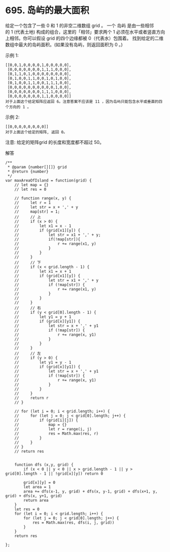 ﻿# 695. 岛屿的最大面积
给定一个包含了一些 0 和 1 的非空二维数组 grid 。
一个 岛屿 是由一些相邻的 1 (代表土地) 构成的组合，这里的「相邻」要求两个 1 必须在水平或者竖直方向上相邻。你可以假设 grid 的四个边缘都被 0（代表水）包围着。
找到给定的二维数组中最大的岛屿面积。(如果没有岛屿，则返回面积为 0 。)

示例 1:

    [[0,0,1,0,0,0,0,1,0,0,0,0,0],
     [0,0,0,0,0,0,0,1,1,1,0,0,0],
     [0,1,1,0,1,0,0,0,0,0,0,0,0],
     [0,1,0,0,1,1,0,0,1,0,1,0,0],
     [0,1,0,0,1,1,0,0,1,1,1,0,0],
     [0,0,0,0,0,0,0,0,0,0,1,0,0],
     [0,0,0,0,0,0,0,1,1,1,0,0,0],
     [0,0,0,0,0,0,0,1,1,0,0,0,0]]
    对于上面这个给定矩阵应返回 6。注意答案不应该是 11 ，因为岛屿只能包含水平或垂直的四个方向的 1 。

示例 2:

    [[0,0,0,0,0,0,0,0]]
    对于上面这个给定的矩阵, 返回 0。

注意: 给定的矩阵grid 的长度和宽度都不超过 50。

解答

    /**
     * @param {number[][]} grid
     * @return {number}
     */
    var maxAreaOfIsland = function(grid) {
        // let map = {}
        // let res = 0
    
        // function range(x, y) {
        //     let r = 1
        //     let str = x + ',' + y
        //     map[str] = 1;
        //     // 上
        //     if (x > 0) {
        //         let x1 = x - 1
        //         if (grid[x1][y]) {
        //             let str = x1 + ',' + y;
        //             if(!map[str]){
        //                 r += range(x1, y)
        //             }
        //         }
        //     }
        //     // 下
        //     if (x < grid.length - 1) {
        //         let x1 = x + 1
        //         if (grid[x1][y]) {
        //             let str = x1 + ',' + y
        //             if (!map[str]) {
        //                 r += range(x1, y)
        //             }
        //         }
        //     }
        //     // 右
        //     if (y < grid[0].length - 1) {
        //         let y1 = y + 1
        //         if (grid[x][y1]) {
        //             let str = x + ',' + y1
        //             if (!map[str]) {
        //                 r += range(x, y1)
        //             }
        //         }
        //     }
        //     // 左
        //     if (y > 0) {
        //         let y1 = y - 1
        //         if (grid[x][y1]) {
        //             let str = x + ',' + y1
        //             if (!map[str]) {
        //                 r += range(x, y1)
        //             }
        //         }
        //     }
        //     return r
        // }
    
        // for (let i = 0; i < grid.length; i++) {
        //     for (let j = 0; j < grid[0].length; j++) {
        //         if (grid[i][j]) {
        //             map = {}
        //             let r = range(i, j)
        //             res = Math.max(res, r)
        //         }
        //     }
        // }
        // return res
    
    
        function dfs (x,y, grid) {
            if (x < 0 || y < 0 || x > grid.length - 1 || y > grid[0].length - 1 || !grid[x][y]) return 0
    
            grid[x][y] = 0
            let area = 1
            area += dfs(x-1, y, grid) + dfs(x, y-1, grid) + dfs(x+1, y, grid) + dfs(x, y+1, grid)
            return area
        }
        let res = 0
        for (let i = 0; i < grid.length; i++) {
            for (let j = 0; j < grid[0].length; j++) {
                res = Math.max(res, dfs(i, j, grid))            
            }
        }
        return res
        
    };